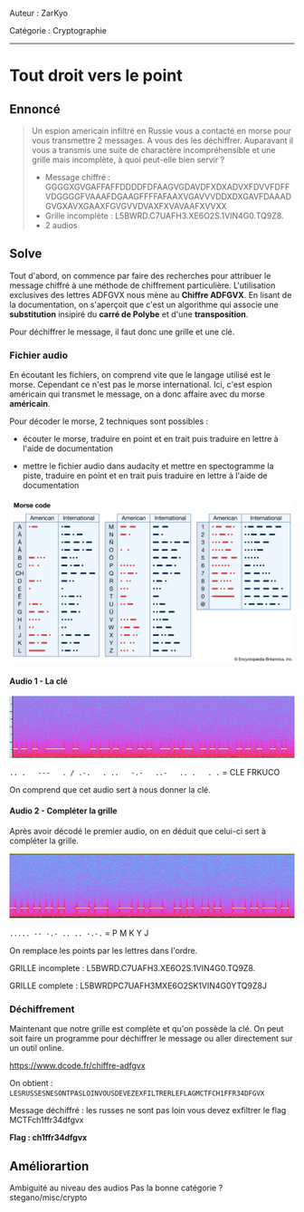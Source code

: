 Auteur : ZarKyo

Catégorie : Cryptographie

---

# Tout droit vers le point

## Ennoncé

> Un espion americain infiltré en Russie vous a contacté en morse pour vous transmettre 2 messages. A vous des les déchiffrer.
> Auparavant il vous a transmis une suite de charactère incompréhensible et une grille mais incomplète, à quoi peut-elle bien servir ?
> 
> - Message chiffré : GGGGXGVGAFFAFFDDDDFDFAAGVGDAVDFXDXADVXFDVVFDFFVDGGGGFVAAAFDGAAGFFFFAFAAXVGAVVVDDXDXGAVFDAAADGVGXAVXGAAXFGVGVVDVAXFXVAVAAFXVVXX
> - Grille incomplète : L5BWRD.C7UAFH3.XE6O2S.1VIN4G0.TQ9Z8.
> - 2 audios

## Solve

Tout d'abord, on commence par faire des recherches pour attribuer le message chiffré à une méthode de chiffrement particulière. L'utilisation exclusives des lettres ADFGVX nous mène au **Chiffre ADFGVX**. En lisant de la documentation, on s'aperçoit que c'est un algorithme qui associe une **substitution** insipiré du **carré de Polybe** et d'une **transposition**.

Pour déchiffrer le message, il faut donc une grille et une clé.

### Fichier audio

En écoutant les fichiers, on comprend vite que le langage utilisé est le morse. Cependant ce n'est pas le morse international. Ici, c'est espion américain qui transmet le message, on a donc affaire avec du morse **américain**.

Pour décoder le morse, 2 techniques sont possibles : 

- écouter le morse, traduire en point et en trait puis traduire en lettre à l'aide de documentation

- mettre le fichier audio dans audacity et mettre en spectogramme la piste, traduire en point et en trait puis traduire en lettre à l'aide de documentation

![](./morse.jpg)

#### Audio 1 - La clé

![](./audio1.png)

`.. .   ---   . / .-.   . ..   -.-   ..-   .. .   . .` = CLE FRKUCO

On comprend que cet audio sert à nous donner la clé.

#### Audio 2 - Compléter la grille

Après avoir décodé le premier audio, on en déduit que celui-ci sert à compléter la grille.

![](./audio2.png)

`..... -- -.- .. .. -.-.` = P M K Y J

On remplace les points par les lettres dans l'ordre.

GRILLE incomplete : L5BWRD.C7UAFH3.XE6O2S.1VIN4G0.TQ9Z8.

GRILLE complete : L5BWRDPC7UAFH3MXE6O2SK1VIN4G0YTQ9Z8J

### Déchiffrement

Maintenant que notre grille est complète et qu'on possède la clé. On peut soit faire un programme pour déchiffrer le message ou aller directement sur un outil online.

https://www.dcode.fr/chiffre-adfgvx

On obtient : `LESRUSSESNESONTPASLOINVOUSDEVEZEXFILTRERLEFLAGMCTFCH1FFR34DFGVX`

Message déchiffré : les russes ne sont pas loin vous devez exfiltrer le flag MCTFch1ffr34dfgvx

**Flag : ch1ffr34dfgvx**

## Améliorartion

Ambiguité au niveau des audios
Pas la bonne catégorie ? stegano/misc/crypto